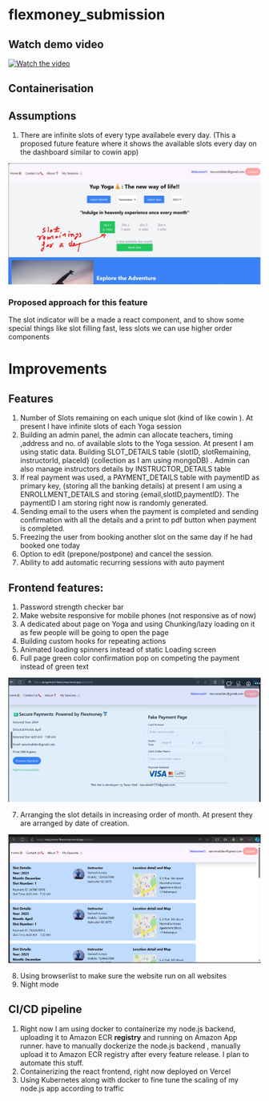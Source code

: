 ﻿# flexmoney_submission



## Watch demo video
[![Watch the video](https://i.postimg.cc/zvwgQLNg/photofunny-net.jpg)](https://www.youtube.com/watch?v=uc_ZqWY1o4g)



## Containerisation

## Assumptions
1. There are infinite slots of every type availabele every day. (This a proposed future feature where it shows the available slots every day on the dashboard similar to cowin app)

![1703004969146](image/README/1703004969146.png)
### Proposed approach for this feature
The slot indicator will be a made a react component, and to show some special things like slot filling fast, less slots we can use higher order components


# Improvements
## Features

1. Number of  Slots remaining on each unique slot (kind of like cowin ). At present I have infinite slots of each Yoga session
2. Building an admin panel, the admin can allocate teachers, timing ,address and no. of available slots to the Yoga session. At present I am using static data. Building SLOT_DETAILS table {slotID, slotRemaining, instructorId, placeId}  (collection as I am using mongoDB)  . Admin can also manage instructors details by INSTRUCTOR_DETAILS table
3. If real payment was used, a PAYMENT_DETAILS table with paymentID as primary key, (storing all the banking details) at present I am using a ENROLLMENT_DETAILS and storing {email,slotID,paymentID}. The paymentID I am storing right now is randomly generated.
4. Sending email to the users when the payment is completed and sending confirmation with all the details and a print to pdf button when payment is completed.
5. Freezing the user from booking another slot on the same day if he had booked one today
6. Option to edit  (prepone/postpone) and cancel the session. 
7. Ability to add automatic recurring sessions with auto payment

## Frontend features:

1. Password strength checker bar
2. Make website responsive for mobile phones (not responsive as of now)
3. A dedicated about page on Yoga and using Chunking/lazy loading on it as few people will be going to open the page
4. Building custom hooks for repeating actions
5. Animated loading spinners instead of static Loading screen
6. Full page green color confirmation pop on competing the payment instead of green text

![1703008077871](image/README/1703008077871.png)

7. Arranging the slot details in increasing order of month. At present they are arranged by date of creation.

![1703008097009](image/README/1703008097009.png)

8. Using browserlist to make sure the website run on all websites
9. Night mode

## CI/CD pipeline

1. Right now I am using docker to containerize my node.js backend, uploading it to Amazon ECR **registry** and running on Amazon App runner.  have to manually dockerize the node.js backend , manually upload it to Amazon ECR registry after every feature release. I plan to automate this stuff.
2. Containerizing the react frontend, right now deployed on Vercel
3. Using Kubernetes along with docker to fine tune the scaling of my node.js app according to traffic